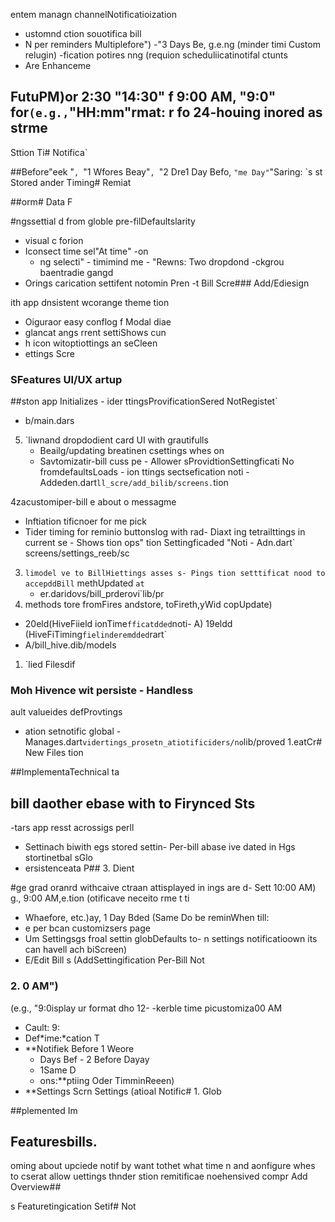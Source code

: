 
entem managn channelNotificatioization
- ustomnd ction souotifica bill
- N per reminders Multiplefore")
-"3 Days Be, g.e.ng (minder timi Custom relugin)
-fication potires nng (requion scheduliicatinotifal ctunts
- Are Enhanceme

## FutuPM)or 2:30 "14:30" f 9:00 AM, "9:0" for` (e.g., `"HH:mm"rmat: r fo 24-houing inored as strme
Sttion Ti# Notifica`

##Before"eek "`, `"1 Wfores Beay"`, `"2 Dre1 Day Befo, `"me Day"`"Saring: `s st
Stored ander Timing# Remiat

##orm# Data F

#ngssettial d from globle pre-filDefaultslarity
-  visual c forion
- Iconsect time sel"At time" -on
  - ng selecti" - timimind me - "Rewns:
  Two dropdond
-ckgrou baentradie gangd
- Orings carication settifent notomin Pren
-t Bill Scre### Add/Ediesign

ith app dnsistent wcorange theme tion
- Oiguraor easy conflog f Modal diae
- glancat angs rrent settiShows cun
- h icon witoptiottings an seCleen
- ettings Scre

### SFeatures UI/UX artup

##ston app Initializes - ider
   ttingsProvificationSered NotRegistet`
   - b/main.dars

5. `liwnand dropdodient card  UI with grautifulls
   - Beailg/updating breatinen csettings whes on
   - Savtomizatir-bill cuss pe   - Allower
sProvidtionSettingficati No fromdefaultsLoads - ion
   ttings sectsefication  noti  - Addeden.dart`
 ll_scre/add_bilib/screens. `tion

4zacustomiper-bill e about o messagme
   - Inftiation tificnoer for me pick
   - Tider timing for reminio buttonslog with rad- Diaxt
   ing tetrailttings in current se   - Shows tion
ops" tion Settingficaded "Noti  - Adn.dart`
 screens/settings_reeb/sc
3. `limodel
ve to BillHiettings asses s- Pings
   tion setttificat nood to accepddBill` methUpdated `at`
   - er.daridovs/bill_prderovi`lib/pr
2.  methods
tore fromFires andstore, toFireth,yWid copUpdate)
   -  20eld(HiveFiield ionTime` fficatdded `noti- A)
    19eldd (HiveFiTiming` fielinderemdded `rart`
   - A/bill_hive.dib/models
1. `lied Filesdif

### Moh Hivence wit persiste   - Handless
ault valueides defProvtings
   - ation setnotific global   - Manages.dart`
 vidertings_prosetn_atiotificiders/no `lib/proved
1.eatCr# New Files tion

##ImplementaTechnical ta

## bill daother ebase with  to Firynced Sts
-tars app resst acrossigs perll
- Settinach biwith egs stored settin- Per-bill abase
ive dated in Hgs stortinetbal sGlo
- ersistenceata P## 3. Dient

#ge grad oranrd withcaive ctraan attisplayed in ings are d- Sett 10:00 AM)
g., 9:00 AM,e.tion (otificave neceito rme t ti
  - Whaefore, etc.)ay, 1 Day Bded (Same Do be reminWhen till:
  - e per bcan customizsers  page
- Um Settingsgs froal settin globDefaults to- n settings
notificatioown  its can havell ach biScreen)
- E/Edit Bill s (AddSettingification Per-Bill Not
### 2. 0 AM")
(e.g., "9:0isplay ur format dho 12-
  -kerble time picustomiza00 AM
  - Cault: 9:
  - Def*ime:*cation T
- **Notifiek Before
1 Weore
  - Days Bef - 2 
  Before Dayay
  - 1Same D
  - ons:**ptiing Oder TimminReeen)
- **Settings Scrn Settings (atioal Notific# 1. Glob

##plemented Im
## Featuresbills.
oming  about upciede notif by want tothet what time n and aonfigure whes to cserat allow uettings thnder stion remitificae noehensived compr
Add Overview##

s Featuretingication Setif# Not